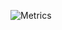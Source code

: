 ![Metrics](https://metrics.lecoq.io/berkanktk?template=classic&introduction=1&lines=1&achievements=1&introduction.title=true&achievements.threshold=C&achievements.secrets=true&achievements.display=compact&achievements.limit=10&config.timezone=Europe%2FCopenhagen&config.display=large)

<!--

<a href="https://github.com/Berkanktk/berkanktk">
  <img align="center" src="https://github-readme-stats.vercel.app/api/top-langs/?username=berkanktk&layout=compact&theme=radical" />
</a>

![](https://komarev.com/ghpvc/?username=berkanktk&color=red)

-->
